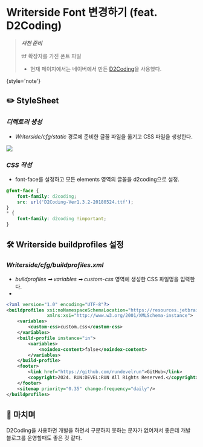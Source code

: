 # Writerside Font 변경하기 (feat. D2Coding)

> ***사전 준비***
>
> ttf 확장자를 가진 폰트 파일
>  - 현재 페이지에서는 네이버에서 만든 [D2Coding](https://github.com/naver/d2codingfont)을 사용했다.
>
{style='note'}

## ✏️ StyleSheet

### ***디렉토리 생성***
- _Writerside/cfg/static_ 경로에 준비한 글꼴 파일을 옮기고 CSS 파일을 생성한다.

![](20241209_132048.png)

### ***CSS 작성***
- font-face를 설정하고 모든 elements 영역의 글꼴을 d2coding으로 설정.

```css
@font-face {
    font-family: d2coding;
    src: url('D2Coding-Ver1.3.2-20180524.ttf');
}
* {
    font-family: d2coding !important;
}
```

## 🛠️ Writerside buildprofiles 설정

### ***Writerside/cfg/buildprofiles.xml***
- *buildprofiles ➡ variables ➡ custom-css* 영역에 생성한 CSS 파일명을 입력한다.
- 
```xml
<?xml version="1.0" encoding="UTF-8"?>
<buildprofiles xsi:noNamespaceSchemaLocation="https://resources.jetbrains.com/writerside/1.0/build-profiles.xsd"
               xmlns:xsi="http://www.w3.org/2001/XMLSchema-instance">
    <variables>
        <custom-css>custom.css</custom-css>
    </variables>
    <build-profile instance="in">
        <variables>
            <noindex-content>false</noindex-content>
        </variables>
    </build-profile>
    <footer>
        <link href="https://github.com/rundevelrun">GitHub</link>
        <copyright>2024. RUN:DEVEL:RUN All Rights Reserved.</copyright>
    </footer>
    <sitemap priority="0.35" change-frequency="daily"/>
</buildprofiles>
```

## 👋 마치며
D2Coding을 사용하면 개발을 하면서 구분하지 못하는 문자가 없어져서 좋은데 개발 블로그를 운영할때도 좋은 것 같다.

